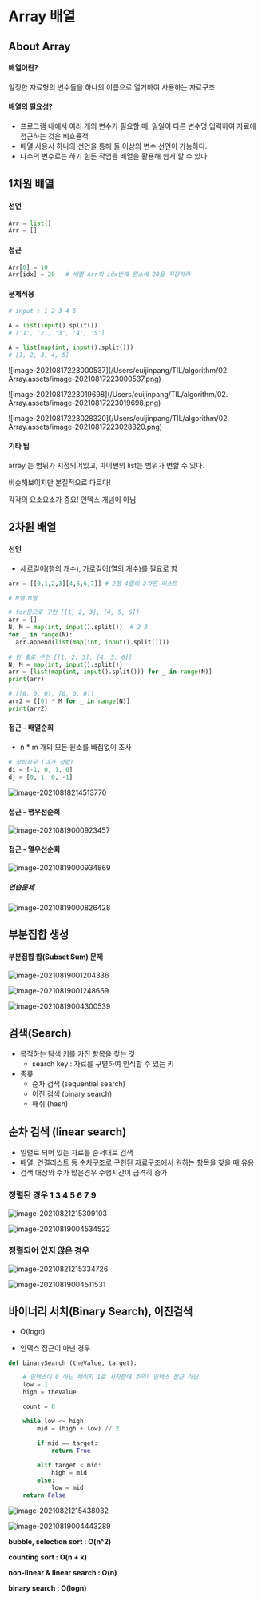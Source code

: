 # Array 배열

## About Array

#### 배열이란?

일정한 자료형의 변수들을 하나의 이름으로 열거하여 사용하는 자료구조

#### 배열의 필요성?

- 프로그램 내에서 여러 개의 변수가 필요할 때, 일일이 다른 변수명 입력하여 자료에 접근하는 것은 비효율적
- 배열 사용시 하나의 선언을 통해 둘 이상의 변수 선언이 가능하다.
- 다수의 변수로는 하기 힘든 작업을 배열을 활용해 쉽게 할 수 있다. 



## 1차원 배열

#### 선언

```python
Arr = list()
Arr = []
```

#### 접근

```python
Arr[0] = 10
Arr[idx] = 20   # 배열 Arr의 idx번째 원소에 20을 저장하라
```

#### 문제적용

```python
# input : 1 2 3 4 5

A = list(input().split())
# ['1', '2', '3', '4', '5']

A = list(map(int, input().split()))
# [1, 2, 3, 4, 5]
```

![image-20210817223000537](/Users/euijinpang/TIL/algorithm/02. Array.assets/image-20210817223000537.png)

![image-20210817223019698](/Users/euijinpang/TIL/algorithm/02. Array.assets/image-20210817223019698.png)

![image-20210817223028320](/Users/euijinpang/TIL/algorithm/02. Array.assets/image-20210817223028320.png)



#### 기타 팁

array 는 범위가 지정되어있고, 파이썬의 list는 범위가 변할 수 있다. 

비슷해보이지만 본질적으로 다르다!

각각의 요소요소가 중요! 인덱스 개념이 아님



## 2차원 배열

#### 선언

- 세로길이(행의 개수), 가로길이(열의 개수)를 필요로 함

```python
arr = [[0,1,2,3][4,5,6,7]] # 2행 4열의 2차원 리스트
```

```python
# N행 M열

# for문으로 구현 [[1, 2, 3], [4, 5, 6]]
arr = []
N, M = map(int, input().split())  # 2 3
for _ in range(N):
  arr.append(list(map(int, input().split())))
  
# 한 줄로 구현 [[1, 2, 3], [4, 5, 6]]
N, M = map(int, input().split())
arr = [list(map(int, input().split())) for _ in range(N)]
print(arr)

# [[0, 0, 0], [0, 0, 0]]
arr2 = [[0] * M for _ in range(N)]
print(arr2)
```



#### 접근 - 배열순회

- n * m 개의 모든 원소를 빠짐없이 조사

```python
# 상하좌우 (내가 정함)
di = [-1, 0, 1, 0]
dj = [0, 1, 0, -1]
```



![image-20210818214513770](/Users/euijinpang/TIL/algorithm/02_Array.assets/image-20210818214513770.png)



#### 접근 - 행우선순회

![image-20210819000923457](/Users/euijinpang/TIL/algorithm/02_Array.assets/image-20210819000923457.png)

#### 접근 - 열우선순회

![image-20210819000934869](/Users/euijinpang/TIL/algorithm/02_Array.assets/image-20210819000934869.png)

##### 연습문제

![image-20210819000826428](/Users/euijinpang/TIL/algorithm/02_Array.assets/image-20210819000826428.png)





## 부분집합 생성

#### 부분집합 합(Subset Sum) 문제

![image-20210819001204336](/Users/euijinpang/TIL/algorithm/02_Array.assets/image-20210819001204336.png)



![image-20210819001248669](/Users/euijinpang/TIL/algorithm/02_Array.assets/image-20210819001248669.png)



![image-20210819004300539](/Users/euijinpang/TIL/algorithm/02_Array.assets/image-20210819004300539.png)



## 검색(Search)

- 목적하는 탐색 키를 가진 항목을 찾는 것
  - search key : 자료를 구별하여 인식할 수 있는 키
- 종류
  - 순차 검색 (sequential search)
  - 이진 검색 (binary search)
  - 해쉬 (hash)



## 순차 검색 (linear search)

- 일렬로 되어 있는 자료를 순서대로 검색
- 배열, 연결리스트 등 순차구조로 구현된 자료구조에서 원하는 항목을 찾을 때 유용
- 검색 대상의 수가 많은경우 수행시간이 급격히 증가



### 정렬된 경우  1  3  4  5  6  7  9 

![image-20210821215309103](/Users/euijinpang/TIL/algorithm/02_Array.assets/image-20210821215309103.png)

![image-20210819004534522](/Users/euijinpang/TIL/algorithm/02_Array.assets/image-20210819004534522.png)





### 정렬되어 있지 않은 경우

![image-20210821215334726](/Users/euijinpang/TIL/algorithm/02_Array.assets/image-20210821215334726.png)



![image-20210819004511531](/Users/euijinpang/TIL/algorithm/02_Array.assets/image-20210819004511531.png)



## 바이너리 서치(Binary Search), 이진검색

- O(logn)

- 인덱스 접근이 아닌 경우

```python
def binarySearch (theValue, target):

    # 인덱스이 0 아닌 페이지 1로 시작함에 주의! 인덱스 접근 아님.
    low = 1
    high = theValue

    count = 0

    while low <= high:
        mid = (high + low) // 2

        if mid == target:
            return True
      
        elif target < mid:
            high = mid
        else:
            low = mid
    return False
```



![image-20210821215438032](/Users/euijinpang/TIL/algorithm/02_Array.assets/image-20210821215438032.png)



![image-20210819004443289](/Users/euijinpang/TIL/algorithm/02_Array.assets/image-20210819004443289.png)





**bubble, selection sort : O(n^2)**

**counting sort : O(n + k)**



**non-linear & linear search : O(n)**

**binary search : O(logn)**
